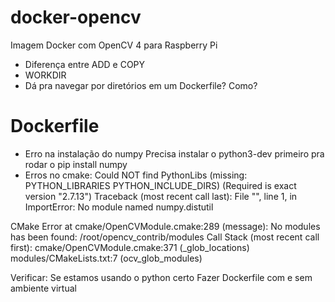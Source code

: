 # docker-opencv
Imagem Docker com OpenCV 4 para Raspberry Pi

* Diferença entre ADD e COPY
* WORKDIR
* Dá pra navegar por diretórios em um Dockerfile? Como?

# Dockerfile
* Erro na instalação do numpy
Precisa instalar o python3-dev primeiro pra rodar o pip install numpy
* Erros no cmake:
Could NOT find PythonLibs (missing:  PYTHON_LIBRARIES PYTHON_INCLUDE_DIRS) (Required is exact version "2.7.13")
Traceback (most recent call last):
 File "<string>", line 1, in <module>
ImportError: No module named numpy.distutil

CMake Error at cmake/OpenCVModule.cmake:289 (message):
 No modules has been found: /root/opencv_contrib/modules
Call Stack (most recent call first):
 cmake/OpenCVModule.cmake:371 (_glob_locations)
 modules/CMakeLists.txt:7 (ocv_glob_modules)

Verificar: Se estamos usando o python certo
Fazer Dockerfile com e sem ambiente virtual